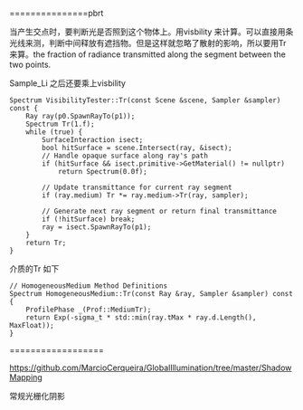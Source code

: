 ===============pbrt

当产生交点时，要判断光是否照到这个物体上。用visbility 来计算。可以直接用条光线来测，判断中间释放有遮挡物。但是这样就忽略了散射的影响，所以要用Tr 来算。the fraction of radiance transmitted along the segment between the two points.  

Sample_Li 之后还要乘上visbility

```
Spectrum VisibilityTester::Tr(const Scene &scene, Sampler &sampler) const {
    Ray ray(p0.SpawnRayTo(p1));
    Spectrum Tr(1.f);
    while (true) {
        SurfaceInteraction isect;
        bool hitSurface = scene.Intersect(ray, &isect);
        // Handle opaque surface along ray's path
        if (hitSurface && isect.primitive->GetMaterial() != nullptr)
            return Spectrum(0.0f);

        // Update transmittance for current ray segment
        if (ray.medium) Tr *= ray.medium->Tr(ray, sampler);

        // Generate next ray segment or return final transmittance
        if (!hitSurface) break;
        ray = isect.SpawnRayTo(p1);
    }
    return Tr;
}
```

介质的Tr 如下

```
// HomogeneousMedium Method Definitions
Spectrum HomogeneousMedium::Tr(const Ray &ray, Sampler &sampler) const {
    ProfilePhase _(Prof::MediumTr);
    return Exp(-sigma_t * std::min(ray.tMax * ray.d.Length(), MaxFloat));
}
```

==================

https://github.com/MarcioCerqueira/GlobalIllumination/tree/master/ShadowMapping

常规光栅化阴影

